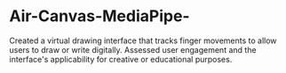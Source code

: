 # Air-Canvas-MediaPipe-
Created a virtual drawing interface that tracks finger movements to allow users to draw or write digitally. Assessed user engagement and the interface's applicability for creative or educational purposes.
